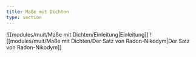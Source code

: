 ```yaml
---
title: Maße mit Dichten
type: section
---
```


![[modules/muit/Maße mit Dichten/Einleitung|Einleitung]]
![[modules/muit/Maße mit Dichten/Der Satz von Radon-Nikodym|Der Satz von Radon-Nikodym]]